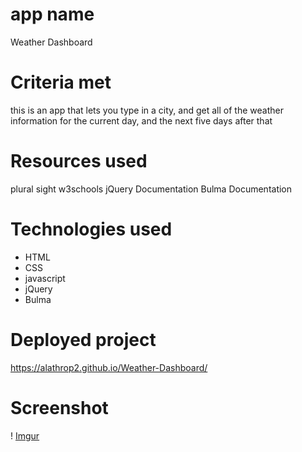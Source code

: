# app name

Weather Dashboard

# Criteria met

this is an app that lets you type in a city, and get all of the weather information for the current day, and the next five days after that

# Resources used

plural sight
w3schools
jQuery Documentation
Bulma Documentation

# Technologies used

- HTML
- CSS
- javascript
- jQuery
- Bulma

# Deployed project

https://alathrop2.github.io/Weather-Dashboard/

# Screenshot

! [Imgur](https://i.imgur.com/cK1TjPS.png)
